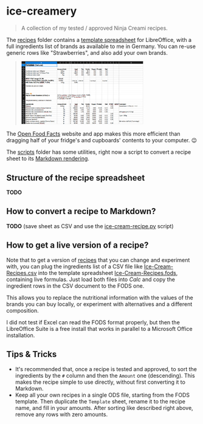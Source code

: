# ice-creamery
> A collection of my tested / approved Ninja Creami recipes.

The [recipes](https://github.com/jhermann/ice-creamery/tree/main/recipes)
folder contains a
[template spreadsheet](https://github.com/jhermann/ice-creamery/blob/main/recipes/Ice-Cream-Recipes.fods)
for LibreOffice, with a full ingredients list of brands
as available to me in Germany. You can re-use generic rows like
"Strawberries", and also add your own brands.

> <img width=320 alt="spreadsheet-template" src="https://github.com/jhermann/ice-creamery/blob/main/assets/spreadsheet-template.png?raw=true" />

The [Open Food Facts](https://world.openfoodfacts.org/)
website and app makes this more efficient than dragging
half of your fridge's and cupboards' contents to your computer. 😉

The [scripts](https://github.com/jhermann/ice-creamery/tree/main/scripts)
folder has some utilities, right now a script to convert a recipe sheet
to its [Markdown rendering](https://github.com/jhermann/ice-creamery/blob/main/recipes/Cherry%20Ice%20Cream%20(Deluxe)/README.md).

## Structure of the recipe spreadsheet

**TODO**


## How to convert a recipe to Markdown?

**TODO** (save sheet as CSV and use the
[ice-cream-recipe.py](https://github.com/jhermann/ice-creamery/blob/main/scripts/ice-cream-recipe.py) script)


## How to get a live version of a recipe?

Note that to get a version of
[recipes](https://github.com/jhermann/ice-creamery/tree/main/recipes)
that you can change and experiment with,
you can plug the ingredients list of a CSV file like
[Ice-Cream-Recipes.csv](https://github.com/jhermann/ice-creamery/blob/main/recipes/Cherry%20Ice%20Cream%20(Deluxe)/Ice-Cream-Recipes.csv)
into the template spreadsheet
[Ice-Cream-Recipes.fods](https://github.com/jhermann/ice-creamery/blob/main/recipes/Ice-Cream-Recipes.fods),
containing live formulas. Just load both files into *Calc*
and copy the ingredient rows in the CSV document to the FODS one.

This allows you to replace the nutritional information
with the values of the brands you can buy locally,
or experiment with alternatives and a different composition.

I did not test if Excel can read the FODS format properly,
but then the LibreOffice Suite is a free install that works
in parallel to a Microsoft Office installation.


## Tips & Tricks

 * It's recommended that, once a recipe is tested and approved,
 to sort the ingredients by the `#` column and then the `Amount`
 one (descending). This makes the recipe simple to use directly,
 without first converting it to Markdown.
 * Keep all your own recipes in a single ODS file,
 starting from the FODS template. Then duplicate
 the `Template` sheet, rename it to the recipe name, and fill in
 your amounts. After sorting like described right above, remove
 any rows with zero amounts.
